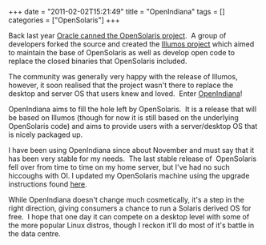 +++
date = "2011-02-02T15:21:49"
title = "OpenIndiana"
tags = []
categories = ["OpenSolaris"]
+++

Back last year [Oracle canned the OpenSolaris project][1].  A group of developers forked the source and created the [Illumos project][2] which aimed to maintain the base of OpenSolaris as well as develop open code to replace the closed binaries that OpenSolaris included.

The community was generally very happy with the release of Illumos, however, it soon realised that the project wasn't there to replace the desktop and server OS that users knew and loved.  Enter [OpenIndiana][3]!

OpenIndiana aims to fill the hole left by OpenSolaris.  It is a release that will be based on Illumos (though for now it is still based on the underlying OpenSolaris code) and aims to provide users with a server/desktop OS that is nicely packaged up.

I have been using OpenIndiana since about November and must say that it has been very stable for my needs.  The last stable release of  OpenSolaris fell over from time to time on my home server, but I've had no such hiccoughs with OI.
I updated my OpenSolaris machine using the upgrade instructions found [here][4].

While OpenIndiana doesn't change much cosmetically, it's a step in the right direction, giving consumers a chance to run a Solaris derived OS for free.  I hope that one day it can compete on a desktop level with some of the more popular Linux distros, though I reckon it'll do most of it's battle in the data centre.

  [1]: http://hashbang0.com/2010/08/14/goodbye-opensolaris/
  [2]: http://www.illumos.org/
  [3]: http://openindiana.org/
  [4]: http://wiki.openindiana.org/oi/Installing+or+Upgrading#InstallingorUpgrading-UpgradingfromOpenSolaris
